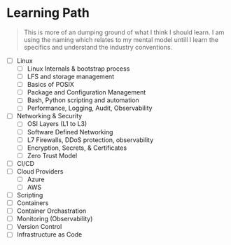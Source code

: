 # Learning Path

> This is more of an dumping ground of what I think I should learn. I am using the
naming which relates to my mental model untill I learn the specifics and
understand the industry conventions.



- [ ] Linux
  - [ ] Linux Internals & bootstrap process
  - [ ] LFS and storage management
  - [ ] Basics of POSIX
  - [ ] Package and Configuration Management
  - [ ] Bash, Python scripting and automation
  - [ ] Performance, Logging, Audit, Observability
- [ ] Networking & Security
  - [ ] OSI Layers (L1 to L3)
  - [ ] Software Defined Networking
  - [ ] L7 Firewalls, DDoS protection, observability
  - [ ] Encryption, Secrets, & Certificates
  - [ ] Zero Trust Model
- [ ] CI/CD
- [ ] Cloud Providers
  - [ ] Azure
  - [ ] AWS
- [ ] Scripting
- [ ] Containers
- [ ] Container Orchastration
- [ ] Monitoring (Observability)
- [ ] Version Control
- [ ] Infrastructure as Code
